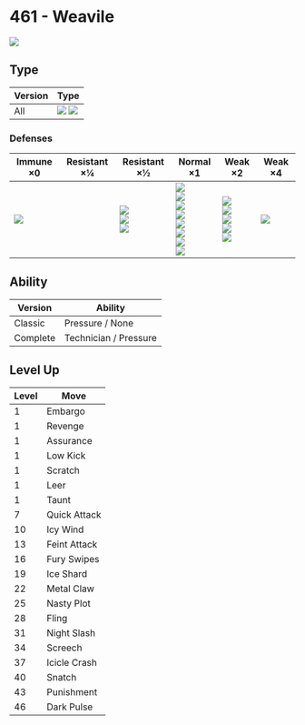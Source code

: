 # 461 - Weavile
![][461]

## Type

Version | Type
---     | ---
All     | ![][dark]  ![][ice]

### Defenses

Immune ×0        | Resistant ×¼ | Resistant ×½                            | Normal ×1                                                                                                                | Weak ×2                                                            | Weak ×4
---              | ---          | ---                                     | ---                                                                                                                      | ---                                                                | ---
![][psychic]<br> | &nbsp;       | ![][ghost]<br>![][ice]<br>![][dark]<br> | ![][normal]<br>![][flying]<br>![][poison]<br>![][ground]<br>![][water]<br>![][grass]<br>![][electric]<br>![][dragon]<br> | ![][rock]<br>![][bug]<br>![][steel]<br>![][fire]<br>![][fairy]<br> | ![][fighting]<br>

## Ability

Version  | Ability
---      | ---
Classic  | Pressure / None
Complete | Technician / Pressure

## Level Up

Level | Move
---   | ---
1     | Embargo
1     | Revenge
1     | Assurance
1     | Low Kick
1     | Scratch
1     | Leer
1     | Taunt
7     | Quick Attack
10    | Icy Wind
13    | Feint Attack
16    | Fury Swipes
19    | Ice Shard
22    | Metal Claw
25    | Nasty Plot
28    | Fling
31    | Night Slash
34    | Screech
37    | Icicle Crash
40    | Snatch
43    | Punishment
46    | Dark Pulse

[461]: ../img/pokemon/461.png
[normal]: ../img/types/normal.png
[fire]: ../img/types/fire.png
[fighting]: ../img/types/fighting.png
[water]: ../img/types/water.png
[flying]: ../img/types/flying.png
[grass]: ../img/types/grass.png
[poison]: ../img/types/poison.png
[electric]: ../img/types/electric.png
[ground]: ../img/types/ground.png
[psychic]: ../img/types/psychic.png
[rock]: ../img/types/rock.png
[ice]: ../img/types/ice.png
[bug]: ../img/types/bug.png
[dragon]: ../img/types/dragon.png
[ghost]: ../img/types/ghost.png
[dark]: ../img/types/dark.png
[steel]: ../img/types/steel.png
[fairy]: ../img/types/fairy.png
